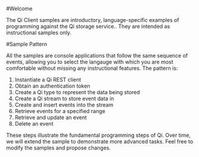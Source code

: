 #Welcome

The Qi Client samples are introductory, language-specific examples of programming against the Qi storage service..  They are intended as instructional samples only.  

#Sample Pattern

All the samples are console applications that follow the same sequence of events, allowing you to select the langauge with which you are most comfortable without missing any instructional features.  The pattern is:

1. Instantiate a Qi REST client
2. Obtain an authentication token
3. Create a Qi type to represent the data being stored
4. Create a Qi stream to store event data in
5. Create and insert events into the stream
6. Retrieve events for a specified range
7. Retrieve and update an event
8. Delete an event

These steps illustrate the fundamental programming steps of Qi.  Over time, we will extend the sample to demonstrate more advanced tasks.  Feel free to modify the samples and propose changes.

